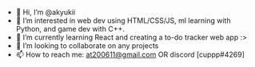 - 👋 Hi, I’m @akyukii
- 👀 I’m interested in web dev using HTML/CSS/JS, ml learning with Python, and game dev with C++.
- 🌱 I’m currently learning React and creating a to-do tracker web app :>
- 💞️ I’m looking to collaborate on any projects
- 📫 How to reach me: at200611@gmail.com OR discord [cuppp#4269]

<!---
akyukii/akyukii is a ✨ special ✨ repository because its `README.md` (this file) appears on your GitHub profile.
You can click the Preview link to take a look at your changes.
--->
